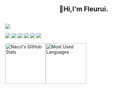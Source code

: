 <h2 align="center">👋Hi,I'm Fleurui. </h2><br>
<img src="https://media0.giphy.com/media/v1.Y2lkPTc5MGI3NjExenlhdDZvZzBsbDAydXhncTBlNDg0eWZkZXdhdmY4dDQ3czlvNHh6cSZlcD12MV9pbnRlcm5hbF9naWZfYnlfaWQmY3Q9Zw/toXKzaJP3WIgM/giphy.gif"/>






![](https://img.shields.io/badge/Java-orange?style=flat-square&logo=java)  ![](https://img.shields.io/badge/JavaScript-red?style=flat-square&logo=javascript) ![](https://img.shields.io/badge/MySQL-blue?style=flat-square&logo=mysql&logoColor=black) ![](https://img.shields.io/badge/Spring-grey?style=flat-square&logo=spring) ![](https://img.shields.io/badge/Vue.js-black?style=flat-square&logo=vue.js) ![](https://img.shields.io/badge/go-blue?style=flat-square&logo=go)

<img height="130px" src="https://github-readme-stats.vercel.app/api?username=Rqjqaz1122&hide_title=true&show_icons=true&hide=issues&include_all_commits=true&count_private=true&theme=graywhite&hide_border=true&bg_color=45,ff7979,ffd479,fffc79,73fa79" alt="Naccl's GitHub Stats"><img height="130px" src="https://github-readme-stats.vercel.app/api/top-langs?username=Rqjqaz1122&hide_title=true&layout=compact&theme=graywhite&hide_border=true&bg_color=45,fffc79,73fa79,75f0db" alt="Most Used Languages">


